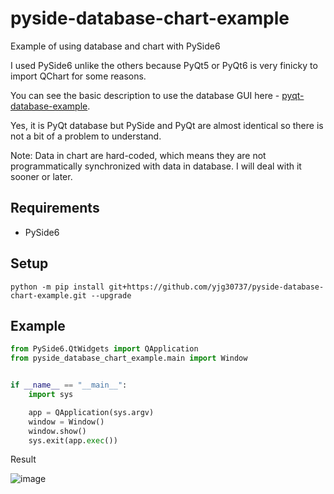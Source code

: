 # pyside-database-chart-example
Example of using database and chart with PySide6

I used PySide6 unlike the others because PyQt5 or PyQt6 is very finicky to import QChart for some reasons.

You can see the basic description to use the database GUI here - <a href="https://github.com/yjg30737/pyqt-database-example">pyqt-database-example</a>. 

Yes, it is PyQt database but PySide and PyQt are almost identical so there is not a bit of a problem to understand.

Note: Data in chart are hard-coded, which means they are not programmatically synchronized with data in database. I will deal with it sooner or later.

## Requirements
* PySide6

## Setup
`python -m pip install git+https://github.com/yjg30737/pyside-database-chart-example.git --upgrade`

## Example
```python
from PySide6.QtWidgets import QApplication
from pyside_database_chart_example.main import Window


if __name__ == "__main__":
    import sys

    app = QApplication(sys.argv)
    window = Window()
    window.show()
    sys.exit(app.exec())
```

Result

![image](https://user-images.githubusercontent.com/55078043/184469977-8dc68ed2-6b76-47e1-8763-b430549392a4.png)
